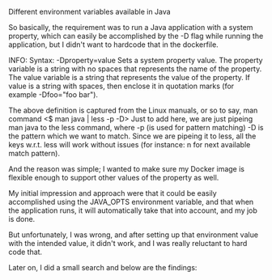 Different environment variables available in Java

So basically, the requirement was to run a Java application with a system property, which can easily be accomplished by the -D flag while running the application, but I didn't want to hardcode that in the dockerfile.

INFO:
Syntax:
       -Dproperty=value
           Sets a system property value. The property variable is a string with no spaces that represents the name of the property. The value variable is a string that represents the value of the
           property. If value is a string with spaces, then enclose it in quotation marks (for example -Dfoo="foo bar").

The above definition is captured from the Linux manuals, or so to say, man command <$ man java | less -p -D> 
Just to add here, we are just pipeing man java to the less command, where -p (is used for pattern matching) -D is the pattern which we want to match.
Since we are pipeing it to less, all the keys w.r.t. less will work without issues (for instance: n for next available match pattern).


And the reason was simple; I wanted to make sure my Docker image is flexible enough to support other values of the property as well.

My initial impression and approach were that it could be easily accomplished using the JAVA_OPTS environment variable, and that when the application runs, it will automatically take that into account, and my job is done.

But unfortunately, I was wrong, and after setting up that environment value with the intended value, it didn't work, and I was really reluctant to hard code that.

Later on, I did a small search and below are the findings:
